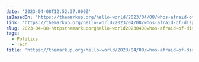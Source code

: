 ```yaml
---
date: '2023-04-08T12:52:37.000Z'
isBasedOn: 'https://themarkup.org/hello-world/2023/04/08/whos-afraid-of-disparate-impact'
link: 'https://themarkup.org/hello-world/2023/04/08/whos-afraid-of-disparate-impact'
slug: 2023-04-08-httpsthemarkuporghello-world20230408whos-afraid-of-disparate-impact
tags:
  - Politics
  - Tech
title: 'https://themarkup.org/hello-world/2023/04/08/whos-afraid-of-disparate-impact'
---
```


